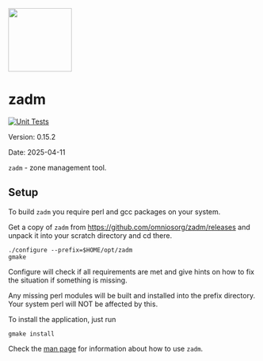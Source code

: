 <img src="https://www.omnios.org/OmniOSce_logo.svg" height="128">

zadm
=========

[![Unit Tests](https://github.com/omniosorg/zadm/workflows/Unit%20Tests/badge.svg?branch=master&event=push)](https://github.com/omniosorg/zadm/actions?query=workflow%3A%22Unit+Tests%22)

Version: 0.15.2

Date: 2025-04-11

`zadm` - zone management tool.

Setup
-----

To build `zadm` you require perl and gcc packages on your
system.

Get a copy of `zadm` from https://github.com/omniosorg/zadm/releases
and unpack it into your scratch directory and cd there.

    ./configure --prefix=$HOME/opt/zadm
    gmake

Configure will check if all requirements are met and give
hints on how to fix the situation if something is missing.

Any missing perl modules will be built and installed into the prefix
directory. Your system perl will NOT be affected by this.

To install the application, just run

    gmake install

Check the [man page](doc/zadm.pod) for information about how to use `zadm`.

